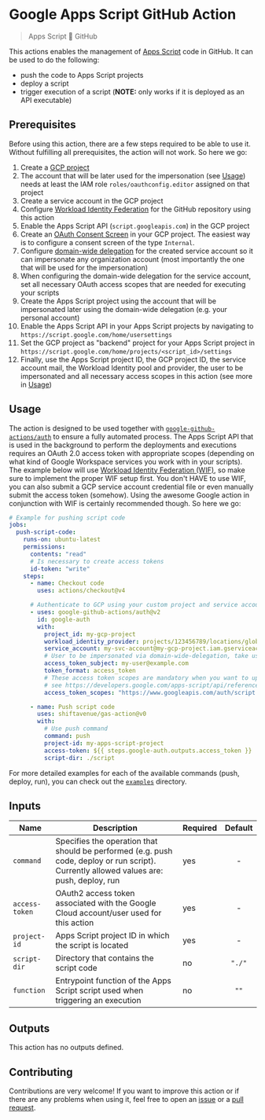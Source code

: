 # Google Apps Script GitHub Action

> Apps Script 🤝 GitHub

This actions enables the management of [Apps Script](https://www.google.com/script/start/) code in GitHub. It can be used to do the following:

- push the code to Apps Script projects
- deploy a script
- trigger execution of a script (**NOTE:** only works if it is deployed as an API executable)

## Prerequisites

Before using this action, there are a few steps required to be able to use it. Without fulfilling all prerequisites, the action will not work. So here we go:

1. Create a [GCP project](https://cloud.google.com/resource-manager/docs/creating-managing-projects?hl=en)
1. The account that will be later used for the impersonation (see [Usage](#usage)) needs at least the IAM role `roles/oauthconfig.editor` assigned on that project
1. Create a service account in the GCP project
1. Configure [Workload Identity Federation](https://cloud.google.com/blog/products/identity-security/enabling-keyless-authentication-from-github-actions?hl=en) for the GitHub repository using this action
1. Enable the Apps Script API (`script.googleapis.com`) in the GCP project
1. Create an [OAuth Consent Screen](https://developers.google.com/apps-script/guides/cloud-platform-projects#complete_the_oauth_consent_screen) in your GCP project. The easiest way is to configure a consent screen of the type `Internal`.
1. Configure [domain-wide delegation](https://developers.google.com/cloud-search/docs/guides/delegation) for the created service account so it can impersonate any organization account (most importantly the one that will be used for the impersonation)
1. When configuring the domain-wide delegation for the service account, set all necessary OAuth access scopes that are needed for executing your scripts
1. Create the Apps Script project using the account that will be impersonated later using the domain-wide delegation (e.g. your personal account)
1. Enable the Apps Script API in your Apps Script projects by navigating to `https://script.google.com/home/usersettings`
1. Set the GCP project as "backend" project for your Apps Script project in `https://script.google.com/home/projects/<script_id>/settings`
1. Finally, use the Apps Script project ID, the GCP project ID, the service account mail, the Workload Identity pool and provider, the user to be impersonated and all necessary access scopes in this action (see more in [Usage](#usage))

<!-- As you can see, this requires a lot of setup beforehand, however this will lead to a robust setup for your Apps Script projects. For more detailed instructions and more detailed information you can visit an article we published: TODO insert link to LinkedIn article -->

## Usage

The action is designed to be used together with [`google-github-actions/auth`](https://github.com/google-github-actions/auth) to ensure a fully automated process. The Apps Script API that is used in the background to perform the deployments and executions requires an OAuth 2.0 access token with appropriate scopes (depending on what kind of Google Workspace services you work with in your scripts). The example below will use [Workload Identity Federation (WIF)](https://cloud.google.com/blog/products/identity-security/enabling-keyless-authentication-from-github-actions?hl=en), so make sure to implement the proper WIF setup first. You don't HAVE to use WIF, you can also submit a GCP service account credential file or even manually submit the access token (somehow). Using the awesome Google action in conjunction with WIF is certainly recommended though. So here we go:

```yaml
# Example for pushing script code
jobs:
  push-script-code:
    runs-on: ubuntu-latest
    permissions:
      contents: "read"
      # Is necessary to create access tokens
      id-token: "write"
    steps:
      - name: Checkout code
        uses: actions/checkout@v4

      # Authenticate to GCP using your custom project and service account
      - uses: google-github-actions/auth@v2
        id: google-auth
        with:
          project_id: my-gcp-project
          workload_identity_provider: projects/123456789/locations/global/workloadIdentityPools/my-pool/providers/my-provider
          service_account: my-svc-account@my-gcp-project.iam.gserviceaccount.com
          # User to be impersonated via domain-wide-delegation, take user for which the Apps Script projects have been created
          access_token_subject: my-user@example.com
          token_format: access_token
          # These access token scopes are mandatory when you want to update the script content
          # see https://developers.google.com/apps-script/api/reference/rest/v1/projects/updateContent 
          access_token_scopes: "https://www.googleapis.com/auth/script.projects"

      - name: Push script code
        uses: shiftavenue/gas-action@v0
        with:
          # Use push command
          command: push
          project-id: my-apps-script-project
          access-token: ${{ steps.google-auth.outputs.access_token }}
          script-dir: ./script
```

For more detailed examples for each of the available commands (push, deploy, run), you can check out the [`examples`](./examples/) directory.

## Inputs

| Name | Description | Required | Default |
|------|-------------|----------|:-------:|
| `command` | Specifies the operation that should be performed (e.g. push code, deploy or run script). Currently allowed values are: push, deploy, run | yes | - |
| `access-token` | OAuth2 access token associated with the Google Cloud account/user used for this action | yes | - |
| `project-id` | Apps Script project ID in which the script is located | yes | - |
| `script-dir` | Directory that contains the script code | no | `"./"` |
| `function` | Entrypoint function of the Apps Script script used when triggering an execution | no | `""` |

## Outputs

This action has no outputs defined.

## Contributing

Contributions are very welcome! If you want to improve this action or if there are any problems when using it, feel free to open an [issue](https://github.com/shiftavenue/gas-action/issues) or a [pull request](https://github.com/shiftavenue/gas-action/pulls).
